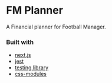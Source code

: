 # FM Planner
A Financial planner for Football Manager.

### Built with
 - [next.js](https://nextjs.org/)
 - [jest](https://jestjs.io/)
 - [testing library](https://testing-library.com/docs/react-testing-library/intro/)
 - [css-modules](https://github.com/css-modules/css-modules)